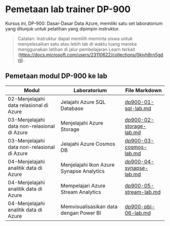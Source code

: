 # Pemetaan lab trainer DP-900

Kursus ini, DP-900: Dasar-Dasar Data Azure, memiliki satu set laboratorium yang ditunjuk untuk pelatihan yang dipimpin instruktur. 

> Catatan: Instruktur dapat memilih meminta siswa untuk menyelesaikan satu atau lebih lab di waktu luang mereka menggunakan latihan di jalur pembelajaran Learn terkait (https://docs.microsoft.com/users/23110622/collections/0kjyh8rn5gdrjj). 

## Pemetaan modul DP-900 ke lab

| Modul | Laboratorium | File Markdown |
| --- | --- | --- |
| 02-Menjelajahi data relasional di Azure | Jelajahi Azure SQL Database | [dp900-01-sql-lab.md](https://github.com/MicrosoftLearning/DP-900T00A-Azure-Data-Fundamentals/blob/master/Instructions/Labs/dp900-01-sql-lab.md) |
| 03-Menjelajahi data non-relasional di Azure | Menjelajahi Azure Storage | [dp900-02-storage-lab.md](https://github.com/MicrosoftLearning/DP-900T00A-Azure-Data-Fundamentals/blob/master/Instructions/Labs/dp900-02-storage-lab.md) |
| 03-Menjelajahi data non-relasional di Azure| Jelajahi Azure Cosmos DB  | [dp900-03-cosmos-lab.md](https://github.com/MicrosoftLearning/DP-900T00A-Azure-Data-Fundamentals/blob/master/Instructions/Labs/dp900-03-cosmos-lab.md) |
| 04-Menjelajahi analitik data di Azure | Menjelajahi Ikon Azure Synapse Analytics | [dp900-04-synapse-lab.md](https://github.com/MicrosoftLearning/DP-900T00A-Azure-Data-Fundamentals/blob/master/Instructions/Labs/dp900-04-synapse-lab.md) |
| 04-Menjelajahi analitik data di Azure | Mempelajari Azure Stream Analytics | [dp900-05-stream-lab.md](https://github.com/MicrosoftLearning/DP-900T00A-Azure-Data-Fundamentals/blob/master/Instructions/Labs/dp900-05-stream-lab.md) |
| 04-Menjelajahi analitik data di Azure | Memvisualisasikan data dengan Power BI | [dp900-pbi-06-lab.md](https://github.com/MicrosoftLearning/DP-900T00A-Azure-Data-Fundamentals/blob/master/Instructions/Labs/dp900-pbi-06-lab.md) |
